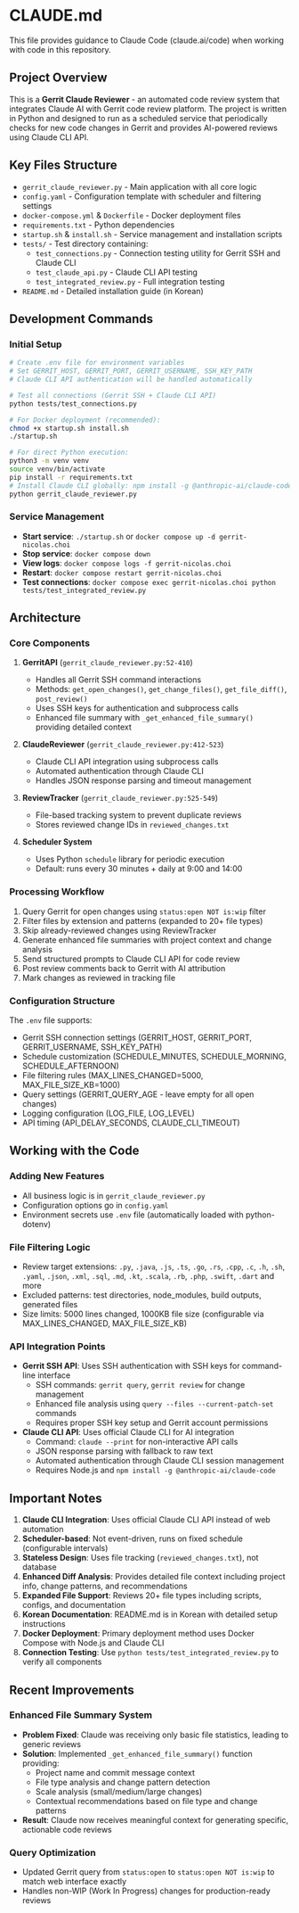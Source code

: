 # CLAUDE.md

This file provides guidance to Claude Code (claude.ai/code) when working with code in this repository.

## Project Overview

This is a **Gerrit Claude Reviewer** - an automated code review system that integrates Claude AI with Gerrit code review platform. The project is written in Python and designed to run as a scheduled service that periodically checks for new code changes in Gerrit and provides AI-powered reviews using Claude CLI API.

## Key Files Structure

- `gerrit_claude_reviewer.py` - Main application with all core logic
- `config.yaml` - Configuration template with scheduler and filtering settings
- `docker-compose.yml` & `Dockerfile` - Docker deployment files
- `requirements.txt` - Python dependencies
- `startup.sh` & `install.sh` - Service management and installation scripts
- `tests/` - Test directory containing:
  - `test_connections.py` - Connection testing utility for Gerrit SSH and Claude CLI
  - `test_claude_api.py` - Claude CLI API testing
  - `test_integrated_review.py` - Full integration testing
- `README.md` - Detailed installation guide (in Korean)

## Development Commands

### Initial Setup
```bash
# Create .env file for environment variables
# Set GERRIT_HOST, GERRIT_PORT, GERRIT_USERNAME, SSH_KEY_PATH
# Claude CLI API authentication will be handled automatically

# Test all connections (Gerrit SSH + Claude CLI API)
python tests/test_connections.py

# For Docker deployment (recommended):
chmod +x startup.sh install.sh
./startup.sh

# For direct Python execution:
python3 -m venv venv
source venv/bin/activate
pip install -r requirements.txt
# Install Claude CLI globally: npm install -g @anthropic-ai/claude-code
python gerrit_claude_reviewer.py
```

### Service Management
- **Start service**: `./startup.sh` or `docker compose up -d gerrit-nicolas.choi`
- **Stop service**: `docker compose down`
- **View logs**: `docker compose logs -f gerrit-nicolas.choi`
- **Restart**: `docker compose restart gerrit-nicolas.choi`
- **Test connections**: `docker compose exec gerrit-nicolas.choi python tests/test_integrated_review.py`

## Architecture

### Core Components

1. **GerritAPI** (`gerrit_claude_reviewer.py:52-410`)
   - Handles all Gerrit SSH command interactions
   - Methods: `get_open_changes()`, `get_change_files()`, `get_file_diff()`, `post_review()`
   - Uses SSH keys for authentication and subprocess calls
   - Enhanced file summary with `_get_enhanced_file_summary()` providing detailed context

2. **ClaudeReviewer** (`gerrit_claude_reviewer.py:412-523`)
   - Claude CLI API integration using subprocess calls
   - Automated authentication through Claude CLI
   - Handles JSON response parsing and timeout management

3. **ReviewTracker** (`gerrit_claude_reviewer.py:525-549`)
   - File-based tracking system to prevent duplicate reviews
   - Stores reviewed change IDs in `reviewed_changes.txt`

4. **Scheduler System**
   - Uses Python `schedule` library for periodic execution
   - Default: runs every 30 minutes + daily at 9:00 and 14:00

### Processing Workflow

1. Query Gerrit for open changes using `status:open NOT is:wip` filter
2. Filter files by extension and patterns (expanded to 20+ file types)
3. Skip already-reviewed changes using ReviewTracker
4. Generate enhanced file summaries with project context and change analysis
5. Send structured prompts to Claude CLI API for code review
6. Post review comments back to Gerrit with AI attribution
7. Mark changes as reviewed in tracking file

### Configuration Structure

The `.env` file supports:
- Gerrit SSH connection settings (GERRIT_HOST, GERRIT_PORT, GERRIT_USERNAME, SSH_KEY_PATH)
- Schedule customization (SCHEDULE_MINUTES, SCHEDULE_MORNING, SCHEDULE_AFTERNOON)
- File filtering rules (MAX_LINES_CHANGED=5000, MAX_FILE_SIZE_KB=1000)
- Query settings (GERRIT_QUERY_AGE - leave empty for all open changes)
- Logging configuration (LOG_FILE, LOG_LEVEL)
- API timing (API_DELAY_SECONDS, CLAUDE_CLI_TIMEOUT)

## Working with the Code

### Adding New Features
- All business logic is in `gerrit_claude_reviewer.py`
- Configuration options go in `config.yaml`
- Environment secrets use `.env` file (automatically loaded with python-dotenv)

### File Filtering Logic
- Review target extensions: `.py`, `.java`, `.js`, `.ts`, `.go`, `.rs`, `.cpp`, `.c`, `.h`, `.sh`, `.yaml`, `.json`, `.xml`, `.sql`, `.md`, `.kt`, `.scala`, `.rb`, `.php`, `.swift`, `.dart` and more
- Excluded patterns: test directories, node_modules, build outputs, generated files
- Size limits: 5000 lines changed, 1000KB file size (configurable via MAX_LINES_CHANGED, MAX_FILE_SIZE_KB)

### API Integration Points
- **Gerrit SSH API**: Uses SSH authentication with SSH keys for command-line interface
  - SSH commands: `gerrit query`, `gerrit review` for change management
  - Enhanced file analysis using `query --files --current-patch-set` commands
  - Requires proper SSH key setup and Gerrit account permissions
- **Claude CLI API**: Uses official Claude CLI for AI integration
  - Command: `claude --print` for non-interactive API calls
  - JSON response parsing with fallback to raw text
  - Automated authentication through Claude CLI session management
  - Requires Node.js and `npm install -g @anthropic-ai/claude-code`

## Important Notes

1. **Claude CLI Integration**: Uses official Claude CLI API instead of web automation
2. **Scheduler-based**: Not event-driven, runs on fixed schedule (configurable intervals)
3. **Stateless Design**: Uses file tracking (`reviewed_changes.txt`), not database
4. **Enhanced Diff Analysis**: Provides detailed file context including project info, change patterns, and recommendations
5. **Expanded File Support**: Reviews 20+ file types including scripts, configs, and documentation
6. **Korean Documentation**: README.md is in Korean with detailed setup instructions
7. **Docker Deployment**: Primary deployment method uses Docker Compose with Node.js and Claude CLI
8. **Connection Testing**: Use `python tests/test_integrated_review.py` to verify all components

## Recent Improvements

### Enhanced File Summary System
- **Problem Fixed**: Claude was receiving only basic file statistics, leading to generic reviews
- **Solution**: Implemented `_get_enhanced_file_summary()` function providing:
  - Project name and commit message context
  - File type analysis and change pattern detection
  - Scale analysis (small/medium/large changes)
  - Contextual recommendations based on file type and change patterns
- **Result**: Claude now receives meaningful context for generating specific, actionable code reviews

### Query Optimization
- Updated Gerrit query from `status:open` to `status:open NOT is:wip` to match web interface exactly
- Handles non-WIP (Work In Progress) changes for production-ready reviews
